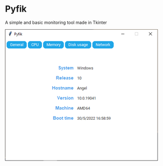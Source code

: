 # Pyfik

A simple and basic monitoring tool made in Tkinter

![](https://github.com/angel99ab/pyfik/blob/main/images/app.png)